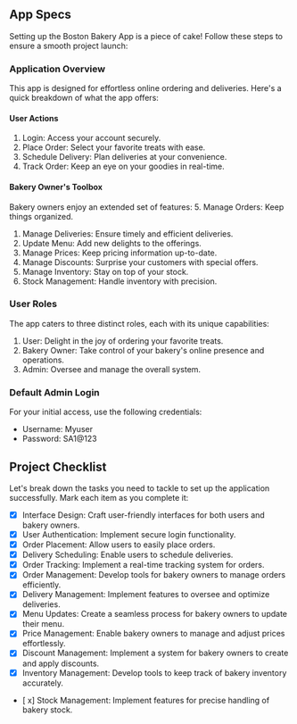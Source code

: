 App Specs
---------

Setting up the Boston Bakery App is a piece of cake! Follow these steps to ensure a smooth project launch:

### Application Overview

This app is designed for effortless online ordering and deliveries. Here's a quick breakdown of what the app offers:

#### User Actions

1.  Login: Access your account securely.
2.  Place Order: Select your favorite treats with ease.
3.  Schedule Delivery: Plan deliveries at your convenience.
4.  Track Order: Keep an eye on your goodies in real-time.

#### Bakery Owner's Toolbox

Bakery owners enjoy an extended set of features: 5. Manage Orders: Keep things organized.

1.  Manage Deliveries: Ensure timely and efficient deliveries.
2.  Update Menu: Add new delights to the offerings.
3.  Manage Prices: Keep pricing information up-to-date.
4.  Manage Discounts: Surprise your customers with special offers.
5.  Manage Inventory: Stay on top of your stock.
6.  Stock Management: Handle inventory with precision.

### User Roles

The app caters to three distinct roles, each with its unique capabilities:

1.  User: Delight in the joy of ordering your favorite treats.
2.  Bakery Owner: Take control of your bakery's online presence and operations.
3.  Admin: Oversee and manage the overall system.

### Default Admin Login

For your initial access, use the following credentials:

-   Username: Myuser
-   Password: SA1@123

Project Checklist
-----------------

Let's break down the tasks you need to tackle to set up the application successfully. Mark each item as you complete it:

-   [x]  Interface Design: Craft user-friendly interfaces for both users and bakery owners.
-   [x]  User Authentication: Implement secure login functionality.
-   [x]  Order Placement: Allow users to easily place orders.
-   [x]  Delivery Scheduling: Enable users to schedule deliveries.
-   [x]  Order Tracking: Implement a real-time tracking system for orders.
-   [x]  Order Management: Develop tools for bakery owners to manage orders efficiently.
-   [x]  Delivery Management: Implement features to oversee and optimize deliveries.
-   [x]  Menu Updates: Create a seamless process for bakery owners to update their menu.
-   [x]  Price Management: Enable bakery owners to manage and adjust prices effortlessly.
-   [x]  Discount Management: Implement a system for bakery owners to create and apply discounts.
-   [x]  Inventory Management: Develop tools to keep track of bakery inventory accurately.
-   [ x]  Stock Management: Implement features for precise handling of bakery stock.

